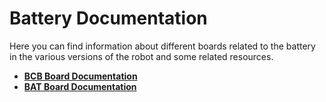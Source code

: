 # Battery Documentation
Here you can find information about different boards related to the battery in the various versions of the robot and some related resources.

- [**BCB Board Documentation**](./bcb_board/bcb_bluetooth_protocol.md)
- [**BAT Board Documentation**](./bat_board/bat_protocol.md)